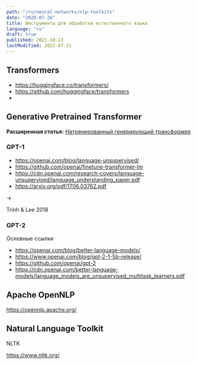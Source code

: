 ```yaml
---
path: "/ru/neural-networks/nlp-toolkits"
date: "2020-07-26"
title: Инструменты для обработки естественного языка
language: "ru"
draft: true
published: 2021-10-13
lastModified: 2022-07-31
---
```



## Transformers

- https://huggingface.co/transformers/
- https://github.com/huggingface/transformers
- 


## Generative Pretrained Transformer

**Расширенная статья:** [Натренированный генерирующий трансформер](/ru/neural-networks/gpt-2)


### GPT-1

- https://openai.com/blog/language-unsupervised/
- https://github.com/openai/finetune-transformer-lm
- https://cdn.openai.com/research-covers/language-unsupervised/language_understanding_paper.pdf
- https://arxiv.org/pdf/1706.03762.pdf

->

Trinh & Lee 2018


### GPT-2

Основные ссылки

- https://openai.com/blog/better-language-models/
- https://www.openai.com/blog/gpt-2-1-5b-release/
- https://github.com/openai/gpt-2
- https://cdn.openai.com/better-language-models/language_models_are_unsupervised_multitask_learners.pdf



## Apache OpenNLP

https://opennlp.apache.org/


## Natural Language Toolkit

NLTK

https://www.nltk.org/